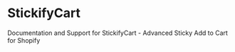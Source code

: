 # StickifyCart
Documentation and Support for StickifyCart - Advanced Sticky Add to Cart for Shopify
